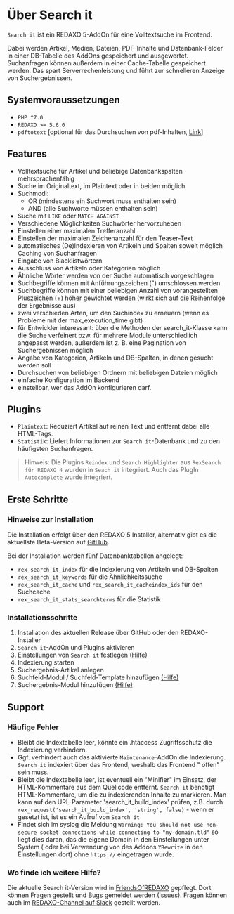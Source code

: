 # Über Search it

`Search it` ist ein REDAXO 5-AddOn für eine Volltextsuche im Frontend.

Dabei werden Artikel, Medien, Dateien, PDF-Inhalte und Datenbank-Felder in einer
DB-Tabelle des AddOns gespeichert und ausgewertet. Suchanfragen können außerdem
in einer Cache-Tabelle gespeichert werden. Das spart Serverrechenleistung und
führt zur schnelleren Anzeige von Suchergebnissen.

## Systemvoraussetzungen

* `PHP ^7.0`
* `REDAXO >= 5.6.0`
* `pdftotext` [optional für das Durchsuchen von pdf-Inhalten, [Link](https://www.xpdfreader.com/pdftotext-man.html)]

## Features

* Volltextsuche für Artikel und beliebige Datenbankspalten mehrsprachenfähig
* Suche im Originaltext, im Plaintext oder in beiden möglich
* Suchmodi:
  * OR (mindestens ein Suchwort muss enthalten sein)
  * AND (alle Suchworte müssen enthalten sein)
* Suche mit `LIKE` oder `MATCH AGAINST`
* Verschiedene Möglichkeiten Suchwörter hervorzuheben
* Einstellen einer maximalen Trefferanzahl
* Einstellen der maximalen Zeichenanzahl für den Teaser-Text
* automatisches (De)Indexieren von Artikeln und Spalten soweit möglich Caching
  von Suchanfragen
* Eingabe von Blacklistwörtern
* Ausschluss von Artikeln oder Kategorien möglich
* Ähnliche Wörter werden von der Suche automatisch vorgeschlagen
* Suchbegriffe können mit Anführungszeichen (") umschlossen werden
* Suchbegriffe können mit einer beliebigen Anzahl von vorangestellten
  Pluszeichen (+) höher gewichtet werden (wirkt sich auf die Reihenfolge der
  Ergebnisse aus)
* zwei verschieden Arten, um den Suchindex zu erneuern (wenn es Probleme mit der
  max_execution_time gibt)
* für Entwickler interessant: über die Methoden der search_it-Klasse kann die
  Suche verfeinert bzw. für mehrere Module unterschiedlich angepasst werden,
  außerdem ist z. B. eine Pagination von Suchergebnissen möglich
* Angabe von Kategorien, Artikeln und DB-Spalten, in denen gesucht werden soll
* Durchsuchen von beliebigen Ordnern mit beliebigen Dateien möglich
* einfache Konfiguration im Backend
* einstellbar, wer das AddOn konfigurieren darf.

## Plugins

* `Plaintext`: Reduziert Artikel auf reinen Text und entfernt dabei alle
  HTML-Tags.
* `Statistik`: Liefert Informationen zur `Search it`-Datenbank und zu den
  häufigsten Suchanfragen.

> Hinweis: Die Plugins `Reindex` und `Search Highlighter`
> aus `RexSearch für REDAXO 4` wurden in `Seach it` integriert. Auch das PlugIn `Autocomplete` wurde integriert.

## Erste Schritte

### Hinweise zur Installation

Die Installation erfolgt über den REDAXO 5 Installer, alternativ gibt es die
aktuellste Beta-Version
auf [GitHub](https://github.com/friendsofredaxo/search_it).

Bei der Installation werden fünf Datenbanktabellen angelegt:

* `rex_search_it_index` für die Indexierung von Artikeln und DB-Spalten
* `rex_search_it_keywords` für die Ähnlichkeitssuche
* `rex_search_it_cache` und `rex_search_it_cacheindex_ids` für den Suchcache
* `rex_search_it_stats_searchterms` für die Statistik

### Installationsschritte

1. Installation des aktuellen Release über GitHub oder den REDAXO-Installer
2. `Search it`-AddOn und Plugins aktivieren
3. Einstellungen von `Search it` festlegen [(Hilfe)](search_it-settings.md)
4. Indexierung starten
5. Suchergebnis-Artikel anlegen
6. Suchfeld-Modul / Suchfeld-Template hinzufügen [(Hilfe)](module-form.md)
7. Suchergebnis-Modul hinzufügen [(Hilfe)](module-simple.md)

## Support

### Häufige Fehler

* Bleibt die Indextabelle leer, könnte ein .htaccess Zugriffsschutz die
  Indexierung verhindern.
* Ggf. verhindert auch das aktivierte `Maintenance`-AddOn die
  Indexierung. `Search it` indexiert über das Frontend, weshalb das Frontend "
  offen" sein muss.
* Bleibt die Indextabelle leer, ist eventuell ein "Minifier" im Einsatz, der
  HTML-Kommentare aus dem Quellcode entfernt.
  `Search it` benötigt HTML-Kommentare, um die zu indexierenden Inhalte zu
  markieren. Man kann auf den URL-Parameter 'search_it_build_index' prüfen, z.B.
  durch `rex_request('search_it_build_index', 'string', false)` - wenn er
  gesetzt ist, ist es ein Aufruf von `Search it`
* Findet sich im syslog die
  Meldung `Warning: You should not use non-secure socket connections while connecting to "my-domain.tld"`
  so liegt dies daran, das die eigene Domain in den Einstellungen unter System (
  oder bei Verwendung von des Addons `YRewrite` in den Einstellungen dort)
  ohne `https://` eingetragen wurde.

### Wo finde ich weitere Hilfe?

Die aktuelle Search it-Version wird
in [FriendsOfREDAXO](https://github.com/friendsofredaxo/search_it) gepflegt.
Dort können Fragen gestellt und Bugs gemeldet werden (Issues). Fragen können
auch im [REDAXO-Channel auf Slack](https://friendsofredaxo.slack.com/messages/redaxo/)
gestellt werden.
